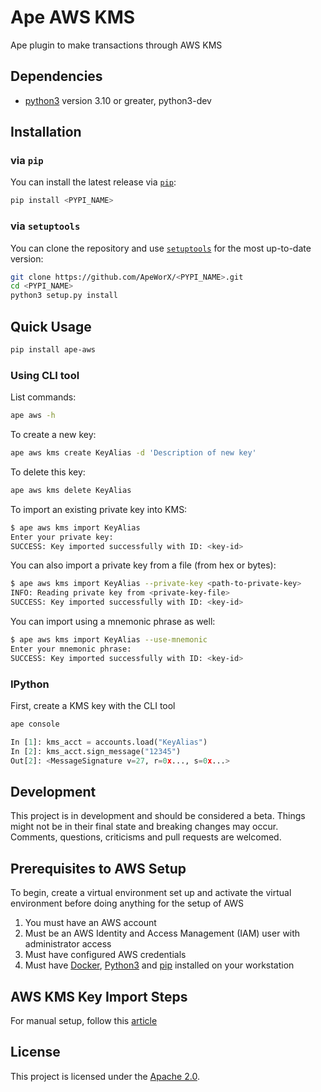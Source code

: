 # Ape AWS KMS

Ape plugin to make transactions through AWS KMS

## Dependencies
- [python3](https://www.python.org/downloads) version 3.10 or greater, python3-dev

## Installation

### via `pip`

You can install the latest release via [`pip`](https://pypi.org/project/pip/):

```bash
pip install <PYPI_NAME>
```

### via `setuptools`

You can clone the repository and use [`setuptools`](https://github.com/pypa/setuptools) for the most up-to-date version:

```bash
git clone https://github.com/ApeWorX/<PYPI_NAME>.git
cd <PYPI_NAME>
python3 setup.py install
```

## Quick Usage

```bash
pip install ape-aws
```

### Using CLI tool

List commands:

```bash
ape aws -h
```

To create a new key:

```bash
ape aws kms create KeyAlias -d 'Description of new key'
```

To delete this key:

```bash
ape aws kms delete KeyAlias
```

To import an existing private key into KMS:

```bash
$ ape aws kms import KeyAlias
Enter your private key:
SUCCESS: Key imported successfully with ID: <key-id>
```

You can also import a private key from a file (from hex or bytes):

```bash
$ ape aws kms import KeyAlias --private-key <path-to-private-key>
INFO: Reading private key from <private-key-file>
SUCCESS: Key imported successfully with ID: <key-id>
```

You can import using a mnemonic phrase as well:

```bash
$ ape aws kms import KeyAlias --use-mnemonic
Enter your mnemonic phrase:
SUCCESS: Key imported successfully with ID: <key-id>
```

### IPython

First, create a KMS key with the CLI tool

```bash
ape console
```

```python
In [1]: kms_acct = accounts.load("KeyAlias")
In [2]: kms_acct.sign_message("12345")
Out[2]: <MessageSignature v=27, r=0x..., s=0x...>
```

## Development

This project is in development and should be considered a beta.
Things might not be in their final state and breaking changes may occur.
Comments, questions, criticisms and pull requests are welcomed.

## Prerequisites to AWS Setup

To begin, create a virtual environment set up and activate the virtual environment before doing anything for the setup of AWS

1. You must have an AWS account
2. Must be an AWS Identity and Access Management (IAM) user with administrator access
3. Must have configured AWS credentials
4. Must have [Docker](https://docs.docker.com/get-docker/),
   [Python3](https://www.python.org/downloads/) and
   [pip](https://pip.pypa.io/en/stable/installation/) installed on your workstation

## AWS KMS Key Import Steps

For manual setup, follow this [article](https://aws.amazon.com/blogs/database/import-ethereum-private-keys-to-aws-kms/)

## License

This project is licensed under the [Apache 2.0](LICENSE).
